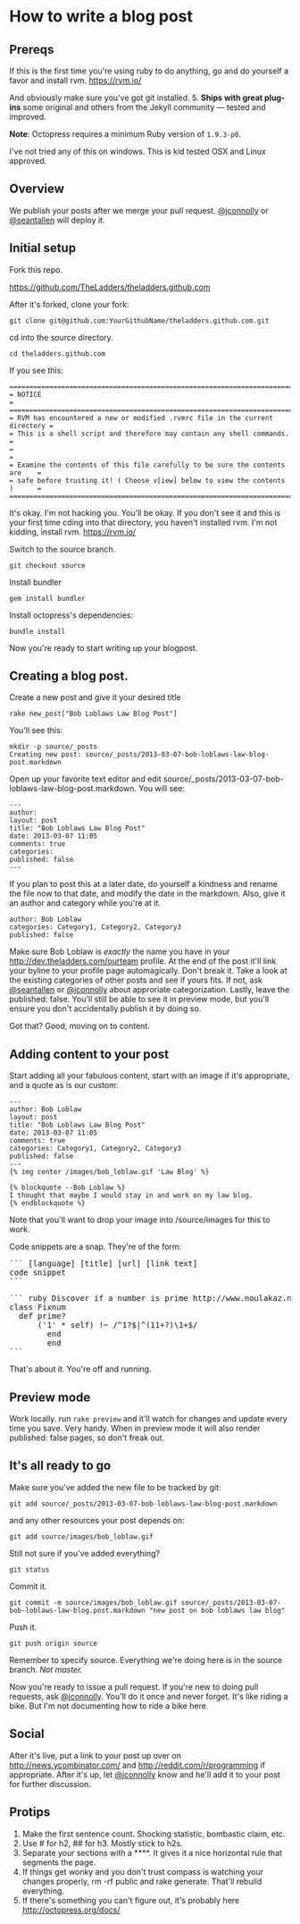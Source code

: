 # How to write a blog post

## Prereqs

If this is the first time you're using ruby to do anything, go and do yourself a favor and install rvm.  https://rvm.io/

And obviously make sure you've got git installed.
5. **Ships with great plug-ins** some original and others from the Jekyll community &mdash; tested and improved.

**Note**: Octopress requires a minimum Ruby version of `1.9.3-p0`.

I've not tried any of this on windows.  This is kid tested OSX and Linux approved.

## Overview

We publish your posts after we merge your pull request.  [@jconnolly](https://github.com/jconnolly) or [@seantallen](https://github.com/seantallen) will deploy it.  

## Initial setup

Fork this repo.

https://github.com/TheLadders/theladders.github.com

After it's forked, clone your fork:
```
git clone git@github.com:YourGithubName/theladders.github.com.git
```

cd into the source directory.
```
cd theladders.github.com
```

If you see this:
```
==============================================================================
= NOTICE                                                                     =
==============================================================================
= RVM has encountered a new or modified .rvmrc file in the current directory =
= This is a shell script and therefore may contain any shell commands.       =
=                                                                            =
= Examine the contents of this file carefully to be sure the contents are    =
= safe before trusting it! ( Choose v[iew] below to view the contents )      =
==============================================================================
```

It's okay.  I'm not hacking you.  You'll be okay.  If you don't see it and this is your first time cding into that directory, you haven't installed rvm.  I'm not kidding, install rvm.  https://rvm.io/

Switch to the source branch.

```
git checkout source
```

Install bundler

```
gem install bundler
```

Install octopress's dependencies:

```
bundle install
```

Now you're ready to start writing up your blogpost.

## Creating a blog post.

Create a new post and give it your desired title

```
rake new_post["Bob Loblaws Law Blog Post"]
```

You'll see this:

```
mkdir -p source/_posts
Creating new post: source/_posts/2013-03-07-bob-loblaws-law-blog-post.markdown
```

Open up your favorite text editor and edit source/_posts/2013-03-07-bob-loblaws-law-blog-post.markdown.  You will see:

```
---                                                                                                                                                                                                                                     
author:
layout: post
title: "Bob Loblaws Law Blog Post"
date: 2013-03-07 11:05
comments: true
categories: 
published: false
---
```

If you plan to post this at a later date, do yourself a kindness and rename the file now to that date, and modify the date in the markdown.  Also, give it an author and category while you're at it. 

```
author: Bob Loblaw
categories: Category1, Category2, Category3
published: false
```

Make sure Bob Loblaw is *exactly* the name you have in your http://dev.theladders.com/ourteam profile.  At the end of the post it'll link your byline to your profile page automagically.  Don't break it.
Take a look at the existing categories of other posts and see if yours fits.  If not, ask [@seantallen](https://github.com/seantallen) or [@jconnolly](https://github.com/jconnolly) about approriate categorization.
Lastly, leave the published: false.  You'll still be able to see it in preview mode, but you'll ensure you don't accidentally publish it by doing so.

Got that?  Good, moving on to content.


## Adding content to your post
Start adding all your fabulous content, start with an image if it's appropriate, and a quote as is our custom:
```
---         
author: Bob Loblaw
layout: post
title: "Bob Loblaws Law Blog Post"
date: 2013-03-07 11:05
comments: true
categories: Category1, Category2, Category3
published: false
---
{% img center /images/bob_loblaw.gif 'Law Blog' %}

{% blockquote --Bob Loblaw %}
I thought that maybe I would stay in and work on my law blog.
{% endblockquote %}
```

Note that you'll want to drop your image into /source/images for this to work.

Code snippets are a snap.  They're of the form:

<pre>
``` [language] [title] [url] [link text]
code snippet
```
</pre>

<pre>
``` ruby Discover if a number is prime http://www.noulakaz.net/weblog/2007/03/18/a-regular-expression-to-check-for-prime-numbers/ Source Article
class Fixnum
  def prime?
      ('1' * self) !~ /^1?$|^(11+?)\1+$/
	    end
		end
```
</pre>
That's about it.  You're off and running.  

## Preview mode

Work locally.  run
```rake preview```
and it'll watch for changes and update every time you save.  Very handy.  When in preview mode it will also render published: false pages, so don't freak out.

## It's all ready to go
Make sure you've added the new file to be tracked by git:

```
git add source/_posts/2013-03-07-bob-loblaws-law-blog-post.markdown
```
and any other resources your post depends on:

```
git add source/images/bob_loblaw.gif
```

Still not sure if you've added everything?  

```
git status
```

Commit it.
```
git commit -m source/images/bob_loblaw.gif source/_posts/2013-03-07-bob-loblaws-law-blog.post.markdown "new post on bob loblaws law blog"
```

Push it.

```
git push origin source
```

Remember to specify source.  Everything we're doing here is in the source branch.  *Not master.*

Now you're ready to issue a pull request.  If you're new to doing pull requests, ask [@jconnolly](https://github.com/jconnolly).  You'll do it once and never forget.  It's like riding a bike.  But I'm not documenting how to ride a bike here.

## Social

After it's live, put a link to your post up over on http://news.ycombinator.com/ and http://reddit.com/r/programming if appropriate.  After it's up, let [@jconnolly](https://github.com/jconnolly) know and he'll add it to your post for further discussion.

## Protips

1. Make the first sentence count.  Shocking statistic, bombastic claim, etc.  
2. Use # for h2, ## for h3.  Mostly stick to h2s.  
3. Separate your sections with a ****.  It gives it a nice horizontal rule that segments the page.
4. If things get wonky and you don't trust compass is watching your changes properly, rm -rf public and rake generate.  That'll rebuild everything.
5. If there's something you can't figure out, it's probably here http://octopress.org/docs/
